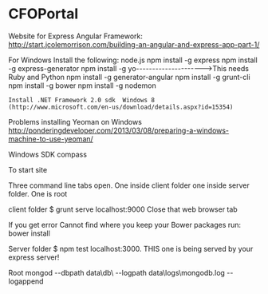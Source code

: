CFOPortal
=========

Website for Express Angular Framework:
http://start.jcolemorrison.com/building-an-angular-and-express-app-part-1/

For Windows Install the following:
	node.js
	npm install -g express
	npm install -g express-generator
	npm install -g yo--------------------->This needs Ruby and Python
	npm install -g generator-angular
	npm install -g grunt-cli
	npm install -g bower
	npm install -g nodemon

	Install .NET Framework 2.0 sdk  Windows 8 (http://www.microsoft.com/en-us/download/details.aspx?id=15354)



Problems installing Yeoman on Windows
		http://ponderingdeveloper.com/2013/03/08/preparing-a-windows-machine-to-use-yeoman/




Windows SDK
compass


To start site

Three command line tabs open.
  One inside client folder 
  one inside server folder.
  One is root

client folder
  $ grunt serve
    localhost:9000
    Close that web browser tab

If you get error Cannot find where you keep your Bower packages run: bower install

Server folder 
  $ npm test
    localhost:3000. 
    THIS one is being served by your express server!

Root
  mongod --dbpath data\db\ --logpath data\logs\mongodb.log --logappend